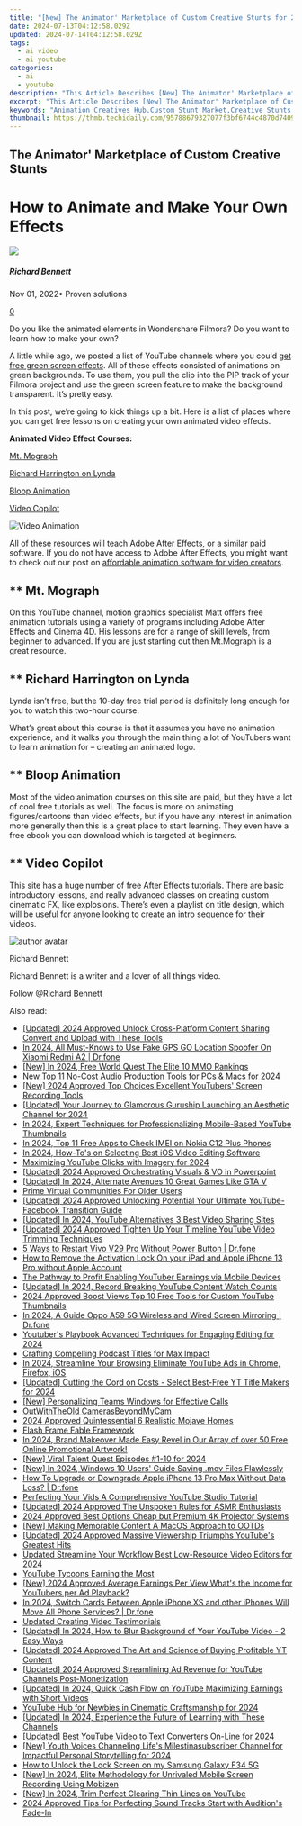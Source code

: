 ```yaml
---
title: "[New] The Animator' Marketplace of Custom Creative Stunts for 2024"
date: 2024-07-13T04:12:58.029Z
updated: 2024-07-14T04:12:58.029Z
tags:
  - ai video
  - ai youtube
categories:
  - ai
  - youtube
description: "This Article Describes [New] The Animator' Marketplace of Custom Creative Stunts for 2024"
excerpt: "This Article Describes [New] The Animator' Marketplace of Custom Creative Stunts for 2024"
keywords: "Animation Creatives Hub,Custom Stunt Market,Creative Stunts Platform,Animated Artists Network,Personalized Animation,Unique Animator Products,Custom Creative Services"
thumbnail: https://thmb.techidaily.com/95788679327077f3bf6744c4870d74096e3663b00fb525d667e1a6c4f5883874.jpg
---
```


## The Animator' Marketplace of Custom Creative Stunts

# How to Animate and Make Your Own Effects

![](https://images.wondershare.com/filmora/article-images/richard-bennett.jpg)

##### Richard Bennett

 Nov 01, 2022• Proven solutions

[0](#commentsBoxSeoTemplate)

Do you like the animated elements in Wondershare Filmora? Do you want to learn how to make your own?

A little while ago, we posted a list of YouTube channels where you could [get free green screen effects](https://tools.techidaily.com/wondershare/filmora/download/). All of these effects consisted of animations on green backgrounds. To use them, you pull the clip into the PIP track of your Filmora project and use the green screen feature to make the background transparent. It’s pretty easy.

In this post, we’re going to kick things up a bit. Here is a list of places where you can get free lessons on creating your own animated video effects.

**Animated Video Effect Courses:**

[Mt. Mograph](#mtmograph)

[Richard Harrington on Lynda](#lynda)

[Bloop Animation](#bloop)

[Video Copilot](#videocopilot)

 ![Video Animation](https://images.wondershare.com/filmora/article-images/animated-video-effects.png)

 All of these resources will teach Adobe After Effects, or a similar paid software. If you do not have access to Adobe After Effects, you might want to check out our post on [affordable animation software for video creators](https://www.filmora.io/community-blog/free-or-cheap-animation-software-for-video-creators-122.html).

## ** Mt. Mograph

On this YouTube channel, motion graphics specialist Matt offers free animation tutorials using a variety of programs including Adobe After Effects and Cinema 4D. His lessons are for a range of skill levels, from beginner to advanced. If you are just starting out then Mt.Mograph is a great resource.

## ** Richard Harrington on Lynda

Lynda isn’t free, but the 10-day free trial period is definitely long enough for you to watch this two-hour course.

What’s great about this course is that it assumes you have no animation experience, and it walks you through the main thing a lot of YouTubers want to learn animation for – creating an animated logo.

## ** Bloop Animation

 Most of the video animation courses on this site are paid, but they have a lot of cool free tutorials as well. The focus is more on animating figures/cartoons than video effects, but if you have any interest in animation more generally then this is a great place to start learning. They even have a free ebook you can download which is targeted at beginners.

## ** Video Copilot

This site has a huge number of free After Effects tutorials. There are basic introductory lessons, and really advanced classes on creating custom cinematic FX, like explosions. There’s even a playlist on title design, which will be useful for anyone looking to create an intro sequence for their videos.

![author avatar](https://images.wondershare.com/filmora/article-images/richard-bennett.jpg)

Richard Bennett

Richard Bennett is a writer and a lover of all things video.

Follow @Richard Bennett


<ins class="adsbygoogle"
     style="display:block"
     data-ad-format="autorelaxed"
     data-ad-client="ca-pub-7571918770474297"
     data-ad-slot="1223367746"></ins>



<ins class="adsbygoogle"
     style="display:block"
     data-ad-client="ca-pub-7571918770474297"
     data-ad-slot="8358498916"
     data-ad-format="auto"
     data-full-width-responsive="true"></ins>



<span class="atpl-alsoreadstyle">Also read:</span>
<div><ul>
<li><a href="https://youtube-web.techidaily.com/ed-2024-approved-unlock-cross-platform-content-sharing-convert-and-upload-with-these-tools/"><u>[Updated] 2024 Approved  Unlock Cross-Platform Content Sharing  Convert and Upload with These Tools</u></a></li>
<li><a href="https://fake-location.techidaily.com/in-2024-all-must-knows-to-use-fake-gps-go-location-spoofer-on-xiaomi-redmi-a2-drfone-by-drfone-virtual-android/"><u>In 2024, All Must-Knows to Use Fake GPS GO Location Spoofer On Xiaomi Redmi A2 | Dr.fone</u></a></li>
<li><a href="https://on-screen-recording.techidaily.com/new-in-2024-free-world-quest-the-elite-10-mmo-rankings/"><u>[New] In 2024, Free World Quest  The Elite 10 MMO Rankings</u></a></li>
<li><a href="https://audio-shaping.techidaily.com/new-top-11-no-cost-audio-production-tools-for-pcs-and-macs-for-2024/"><u>New Top 11 No-Cost Audio Production Tools for PCs & Macs for 2024</u></a></li>
<li><a href="https://youtube-web.techidaily.com/024-approved-top-choices-excellent-youtubers-screen-recording-tools/"><u>[New] 2024 Approved  Top Choices  Excellent YouTubers' Screen Recording Tools</u></a></li>
<li><a href="https://youtube-web.techidaily.com/ed-your-journey-to-glamorous-guruship-launching-an-aesthetic-channel-for-2024/"><u>[Updated] Your Journey to Glamorous Guruship  Launching an Aesthetic Channel for 2024</u></a></li>
<li><a href="https://youtube-web.techidaily.com/24-expert-techniques-for-professionalizing-mobile-based-youtube-thumbnails/"><u>In 2024, Expert Techniques for Professionalizing Mobile-Based YouTube Thumbnails</u></a></li>
<li><a href="https://sim-unlock.techidaily.com/in-2024-top-11-free-apps-to-check-imei-on-nokia-c12-plus-phones-by-drfone-android/"><u>In 2024, Top 11 Free Apps to Check IMEI on Nokia C12 Plus Phones</u></a></li>
<li><a href="https://youtube-web.techidaily.com/24-how-tos-on-selecting-best-ios-video-editing-software/"><u>In 2024, How-To's on Selecting Best iOS Video Editing Software</u></a></li>
<li><a href="https://youtube-web.techidaily.com/izing-youtube-clicks-with-imagery-for-2024/"><u>Maximizing YouTube Clicks with Imagery for 2024</u></a></li>
<li><a href="https://digital-screen-recording.techidaily.com/updated-2024-approved-orchestrating-visuals-and-vo-in-powerpoint/"><u>[Updated] 2024 Approved  Orchestrating Visuals & VO in Powerpoint</u></a></li>
<li><a href="https://remote-screen-capture.techidaily.com/updated-in-2024-alternate-avenues-10-great-games-like-gta-v/"><u>[Updated] In 2024, Alternate Avenues  10 Great Games Like GTA V</u></a></li>
<li><a href="https://facebook.techidaily.com/prime-virtual-communities-for-older-users/"><u>Prime Virtual Communities For Older Users</u></a></li>
<li><a href="https://youtube-web.techidaily.com/ed-2024-approved-unlocking-potential-your-ultimate-youtube-facebook-transition-guide/"><u>[Updated] 2024 Approved  Unlocking Potential  Your Ultimate YouTube-Facebook Transition Guide</u></a></li>
<li><a href="https://youtube-web.techidaily.com/ed-in-2024-youtube-alternatives-3-best-video-sharing-sites/"><u>[Updated] In 2024, YouTube Alternatives  3 Best Video Sharing Sites</u></a></li>
<li><a href="https://youtube-web.techidaily.com/ed-2024-approved-tighten-up-your-timeline-youtube-video-trimming-techniques/"><u>[Updated] 2024 Approved  Tighten Up Your Timeline  YouTube Video Trimming Techniques</u></a></li>
<li><a href="https://phone-solutions.techidaily.com/5-ways-to-restart-vivo-v29-pro-without-power-button-drfone-by-drfone-reset-android-reset-android/"><u>5 Ways to Restart Vivo V29 Pro Without Power Button | Dr.fone</u></a></li>
<li><a href="https://activate-lock.techidaily.com/how-to-remove-the-activation-lock-on-your-ipad-and-apple-iphone-13-pro-without-apple-account-by-drfone-ios/"><u>How to Remove the Activation Lock On your iPad and Apple iPhone 13 Pro without Apple Account</u></a></li>
<li><a href="https://youtube-web.techidaily.com/athway-to-profit-enabling-youtuber-earnings-via-mobile-devices/"><u>The Pathway to Profit  Enabling YouTuber Earnings via Mobile Devices</u></a></li>
<li><a href="https://youtube-web.techidaily.com/ed-in-2024-record-breaking-youtube-content-watch-counts/"><u>[Updated] In 2024, Record Breaking YouTube Content Watch Counts</u></a></li>
<li><a href="https://youtube-web.techidaily.com/approved-boost-views-top-10-free-tools-for-custom-youtube-thumbnails/"><u>2024 Approved  Boost Views  Top 10 Free Tools for Custom YouTube Thumbnails</u></a></li>
<li><a href="https://screen-mirror.techidaily.com/in-2024-a-guide-oppo-a59-5g-wireless-and-wired-screen-mirroring-drfone-by-drfone-android/"><u>In 2024, A Guide Oppo A59 5G Wireless and Wired Screen Mirroring | Dr.fone</u></a></li>
<li><a href="https://youtube-web.techidaily.com/bers-playbook-advanced-techniques-for-engaging-editing-for-2024/"><u>Youtuber's Playbook  Advanced Techniques for Engaging Editing for 2024</u></a></li>
<li><a href="https://extra-resources.techidaily.com/crafting-compelling-podcast-titles-for-max-impact/"><u>Crafting Compelling Podcast Titles for Max Impact</u></a></li>
<li><a href="https://youtube-web.techidaily.com/24-streamline-your-browsing-eliminate-youtube-ads-in-chrome-firefox-ios/"><u>In 2024, Streamline Your Browsing  Eliminate YouTube Ads in Chrome, Firefox, iOS</u></a></li>
<li><a href="https://youtube-web.techidaily.com/ed-cutting-the-cord-on-costs-select-best-free-yt-title-makers-for-2024/"><u>[Updated] Cutting the Cord on Costs - Select Best-Free YT Title Makers for 2024</u></a></li>
<li><a href="https://screen-video-capture.techidaily.com/new-personalizing-teams-windows-for-effective-calls/"><u>[New] Personalizing Teams Windows for Effective Calls</u></a></li>
<li><a href="https://video-screen-grab.techidaily.com/outwiththeold-camerasbeyondmycam/"><u>OutWithTheOld  CamerasBeyondMyCam</u></a></li>
<li><a href="https://screen-sharing-recording.techidaily.com/2024-approved-quintessential-6-realistic-mojave-homes/"><u>2024 Approved  Quintessential 6 Realistic Mojave Homes</u></a></li>
<li><a href="https://extra-information.techidaily.com/flash-frame-fable-framework/"><u>Flash Frame Fable Framework</u></a></li>
<li><a href="https://youtube-web.techidaily.com/24-brand-makeover-made-easy-revel-in-our-array-of-over-50-free-online-promotional-artwork/"><u>In 2024, Brand Makeover Made Easy  Revel in Our Array of over 50 Free Online Promotional Artwork!</u></a></li>
<li><a href="https://youtube-web.techidaily.com/iral-talent-quest-episodes-1-10-for-2024/"><u>[New] Viral Talent Quest Episodes #1-10 for 2024</u></a></li>
<li><a href="https://screen-sharing-recording.techidaily.com/new-in-2024-windows-10-users-guide-saving-mov-files-flawlessly/"><u>[New] In 2024, Windows 10 Users' Guide  Saving .mov Files Flawlessly</u></a></li>
<li><a href="https://techidaily.com/how-to-upgrade-or-downgrade-apple-iphone-13-pro-max-without-data-loss-drfone-by-drfone-ios-system-repair-ios-system-repair/"><u>How To Upgrade or Downgrade Apple iPhone 13 Pro Max Without Data Loss? | Dr.fone</u></a></li>
<li><a href="https://youtube-web.techidaily.com/cting-your-vids-a-comprehensive-youtube-studio-tutorial/"><u>Perfecting Your Vids  A Comprehensive YouTube Studio Tutorial</u></a></li>
<li><a href="https://youtube-web.techidaily.com/ed-2024-approved-the-unspoken-rules-for-asmr-enthusiasts/"><u>[Updated] 2024 Approved  The Unspoken Rules for ASMR Enthusiasts</u></a></li>
<li><a href="https://fox-glue.techidaily.com/2024-approved-best-options-cheap-but-premium-4k-projector-systems/"><u>2024 Approved  Best Options  Cheap but Premium 4K Projector Systems</u></a></li>
<li><a href="https://tiktok-videos.techidaily.com/new-making-memorable-content-a-macos-approach-to-ootds/"><u>[New] Making Memorable Content  A MacOS Approach to OOTDs</u></a></li>
<li><a href="https://youtube-web.techidaily.com/ed-2024-approved-massive-viewership-triumphs-youtubes-greatest-hits/"><u>[Updated] 2024 Approved  Massive Viewership Triumphs  YouTube's Greatest Hits</u></a></li>
<li><a href="https://video-content-creator.techidaily.com/updated-streamline-your-workflow-best-low-resource-video-editors-for-2024/"><u>Updated Streamline Your Workflow Best Low-Resource Video Editors for 2024</u></a></li>
<li><a href="https://youtube-web.techidaily.com/be-tycoons-earning-the-most/"><u>YouTube Tycoons  Earning the Most</u></a></li>
<li><a href="https://facebook-video-share.techidaily.com/new-2024-approved-average-earnings-per-view-whats-the-income-for-youtubers-per-ad-playback/"><u>[New] 2024 Approved  Average Earnings Per View  What's the Income for YouTubers per Ad Playback?</u></a></li>
<li><a href="https://iphone-transfer.techidaily.com/in-2024-switch-cards-between-apple-iphone-xs-and-other-iphones-will-move-all-phone-services-drfone-by-drfone-transfer-from-ios/"><u>In 2024, Switch Cards Between Apple iPhone XS and other iPhones Will Move All Phone Services? | Dr.fone</u></a></li>
<li><a href="https://ai-editing-video.techidaily.com/updated-creating-video-testimonials/"><u>Updated Creating Video Testimonials</u></a></li>
<li><a href="https://youtube-web.techidaily.com/ed-in-2024-how-to-blur-background-of-your-youtube-video-2-easy-ways/"><u>[Updated] In 2024, How to Blur Background of Your YouTube Video - 2 Easy Ways</u></a></li>
<li><a href="https://youtube-web.techidaily.com/ed-2024-approved-the-art-and-science-of-buying-profitable-yt-content/"><u>[Updated] 2024 Approved  The Art and Science of Buying Profitable YT Content</u></a></li>
<li><a href="https://youtube-web.techidaily.com/ed-2024-approved-streamlining-ad-revenue-for-youtube-channels-post-monetization/"><u>[Updated] 2024 Approved  Streamlining Ad Revenue for YouTube Channels Post-Monetization</u></a></li>
<li><a href="https://youtube-web.techidaily.com/ed-in-2024-quick-cash-flow-on-youtube-maximizing-earnings-with-short-videos/"><u>[Updated] In 2024, Quick Cash Flow on YouTube  Maximizing Earnings with Short Videos</u></a></li>
<li><a href="https://youtube-web.techidaily.com/be-hub-for-newbies-in-cinematic-craftsmanship-for-2024/"><u>YouTube Hub for Newbies in Cinematic Craftsmanship for 2024</u></a></li>
<li><a href="https://youtube-web.techidaily.com/ed-in-2024-experience-the-future-of-learning-with-these-channels/"><u>[Updated] In 2024, Experience the Future of Learning with These Channels</u></a></li>
<li><a href="https://youtube-web.techidaily.com/ed-best-youtube-video-to-text-converters-on-line-for-2024/"><u>[Updated] Best YouTube Video to Text Converters On-Line for 2024</u></a></li>
<li><a href="https://youtube-web.techidaily.com/86708755-new-youth-voices-channeling-lifes-milestinasubscriber-channel-for-impactful-personal-storytelling-for-2024/"><u>[New] Youth Voices  Channeling Life's Milestinasubscriber Channel for Impactful Personal Storytelling for 2024</u></a></li>
<li><a href="https://review-topics.techidaily.com/how-to-unlock-the-lock-screen-on-my-samsung-galaxy-f34-5g-by-drfone-android-unlock-android-unlock/"><u>How to Unlock the Lock Screen on my Samsung Galaxy F34 5G</u></a></li>
<li><a href="https://screen-activity-recording.techidaily.com/new-in-2024-elite-methodology-for-unrivaled-mobile-screen-recording-using-mobizen/"><u>[New] In 2024, Elite Methodology for Unrivaled Mobile Screen Recording Using Mobizen</u></a></li>
<li><a href="https://youtube-web.techidaily.com/n-2024-trim-perfect-clearing-thin-lines-on-youtube/"><u>[New] In 2024, Trim Perfect  Clearing Thin Lines on YouTube</u></a></li>
<li><a href="https://some-skills.techidaily.com/2024-approved-tips-for-perfecting-sound-tracks-start-with-auditions-fade-in/"><u>2024 Approved  Tips for Perfecting Sound Tracks  Start with Audition's Fade-In</u></a></li>
</ul></div>
